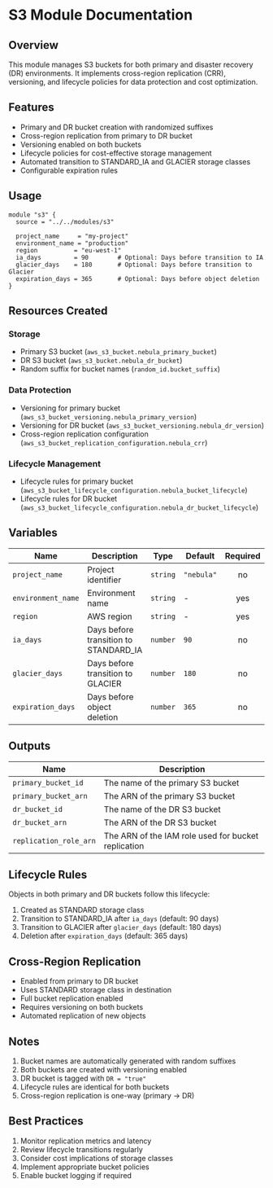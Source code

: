 # S3 Module Documentation

## Overview
This module manages S3 buckets for both primary and disaster recovery (DR) environments. It implements cross-region replication (CRR), versioning, and lifecycle policies for data protection and cost optimization.

## Features
- Primary and DR bucket creation with randomized suffixes
- Cross-region replication from primary to DR bucket
- Versioning enabled on both buckets
- Lifecycle policies for cost-effective storage management
- Automated transition to STANDARD_IA and GLACIER storage classes
- Configurable expiration rules

## Usage

```hcl
module "s3" {
  source = "../../modules/s3"
  
  project_name     = "my-project"
  environment_name = "production"
  region          = "eu-west-1"
  ia_days         = 90        # Optional: Days before transition to IA
  glacier_days    = 180       # Optional: Days before transition to Glacier
  expiration_days = 365       # Optional: Days before object deletion
}
```

## Resources Created

### Storage
- Primary S3 bucket (`aws_s3_bucket.nebula_primary_bucket`)
- DR S3 bucket (`aws_s3_bucket.nebula_dr_bucket`)
- Random suffix for bucket names (`random_id.bucket_suffix`)

### Data Protection
- Versioning for primary bucket (`aws_s3_bucket_versioning.nebula_primary_version`)
- Versioning for DR bucket (`aws_s3_bucket_versioning.nebula_dr_version`)
- Cross-region replication configuration (`aws_s3_bucket_replication_configuration.nebula_crr`)

### Lifecycle Management
- Lifecycle rules for primary bucket (`aws_s3_bucket_lifecycle_configuration.nebula_bucket_lifecycle`)
- Lifecycle rules for DR bucket (`aws_s3_bucket_lifecycle_configuration.nebula_dr_bucket_lifecycle`)

## Variables

| Name | Description | Type | Default | Required |
|------|-------------|------|---------|:--------:|
| `project_name` | Project identifier | `string` | `"nebula"` | no |
| `environment_name` | Environment name | `string` | - | yes |
| `region` | AWS region | `string` | - | yes |
| `ia_days` | Days before transition to STANDARD_IA | `number` | `90` | no |
| `glacier_days` | Days before transition to GLACIER | `number` | `180` | no |
| `expiration_days` | Days before object deletion | `number` | `365` | no |

## Outputs

| Name | Description |
|------|-------------|
| `primary_bucket_id` | The name of the primary S3 bucket |
| `primary_bucket_arn` | The ARN of the primary S3 bucket |
| `dr_bucket_id` | The name of the DR S3 bucket |
| `dr_bucket_arn` | The ARN of the DR S3 bucket |
| `replication_role_arn` | The ARN of the IAM role used for bucket replication |

## Lifecycle Rules

Objects in both primary and DR buckets follow this lifecycle:
1. Created as STANDARD storage class
2. Transition to STANDARD_IA after `ia_days` (default: 90 days)
3. Transition to GLACIER after `glacier_days` (default: 180 days)
4. Deletion after `expiration_days` (default: 365 days)

## Cross-Region Replication

- Enabled from primary to DR bucket
- Uses STANDARD storage class in destination
- Full bucket replication enabled
- Requires versioning on both buckets
- Automated replication of new objects

## Notes
1. Bucket names are automatically generated with random suffixes
2. Both buckets are created with versioning enabled
3. DR bucket is tagged with `DR = "true"`
4. Lifecycle rules are identical for both buckets
5. Cross-region replication is one-way (primary → DR)

## Best Practices
1. Monitor replication metrics and latency
2. Review lifecycle transitions regularly
3. Consider cost implications of storage classes
4. Implement appropriate bucket policies
5. Enable bucket logging if required
